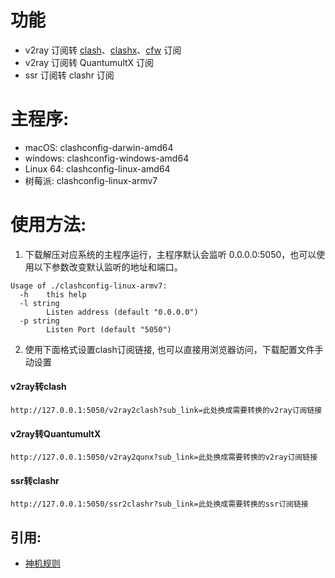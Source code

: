 # 功能
* v2ray 订阅转 [clash](https://github.com/Dreamacro/clash)、[clashx](https://github.com/yichengchen/clashX)、[cfw](https://github.com/Fndroid/clash_for_windows_pkg/releases) 订阅
* v2ray 订阅转 QuantumultX 订阅
* ssr 订阅转 clashr 订阅
# 主程序:
* macOS:    clashconfig-darwin-amd64
* windows:  clashconfig-windows-amd64
* Linux 64: clashconfig-linux-amd64
* 树莓派:    clashconfig-linux-armv7
# 使用方法:
1. 下载解压对应系统的主程序运行，主程序默认会监听 0.0.0.0:5050，也可以使用以下参数改变默认监听的地址和端口。
```
Usage of ./clashconfig-linux-armv7:
  -h    this help
  -l string
        Listen address (default "0.0.0.0")
  -p string
        Listen Port (default "5050")
```
2. 使用下面格式设置clash订阅链接, 也可以直接用浏览器访问，下载配置文件手动设置
#### v2ray转clash
```
http://127.0.0.1:5050/v2ray2clash?sub_link=此处换成需要转换的v2ray订阅链接
```
#### v2ray转QuantumultX
```
http://127.0.0.1:5050/v2ray2qunx?sub_link=此处换成需要转换的v2ray订阅链接
```
#### ssr转clashr
```
http://127.0.0.1:5050/ssr2clashr?sub_link=此处换成需要转换的ssr订阅链接
```

## 引用:
- [神机规则](https://github.com/ConnersHua/Profiles)